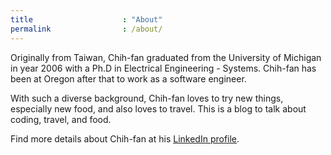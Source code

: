 ```yaml
---
title                    : "About"
permalink                : /about/
---
```


Originally from Taiwan, Chih-fan graduated from the University of Michigan in year 2006 with a Ph.D in Electrical Engineering - Systems. Chih-fan has been at Oregon after that to work as a software engineer.

With such a diverse background, Chih-fan loves to try new things, especially new food, and also loves to travel. This is a blog to talk about coding, travel, and food.

Find more details about Chih-fan at his [LinkedIn profile](https://www.linkedin.com/in/cf-hsin/).
